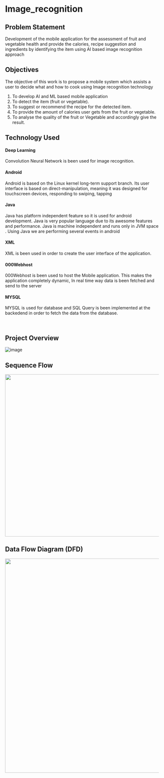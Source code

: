 # Image_recognition
## Problem Statement
Development of the mobile application for the assessment of fruit and vegetable health and provide the calories, recipe suggestion and ingredients by identifying the item using AI based image recognition approach 

## Objectives
The objective of this work is to propose a mobile system which assists a user to decide what and how to cook using Image recognition technology<br />
1. To develop AI and ML based mobile application<br />
2. To detect the item (fruit or vegetable).<br />
3. To suggest or recommend the recipe for the detected item.<br />
4. To provide the amount of calories user gets from the fruit or vegetable.<br />
5. To analyse the quality of the fruit or Vegetable and accordingly give the result.<br />

## Technology Used

#### Deep Learning <br/>
Convolution Neural Network is been used for image recognition.<br />
#### Android<br />
Android is based on the Linux kernel long-term support branch. Its user interface is based on direct-manipulation, meaning it was designed for touchscreen devices, responding to swiping, tapping<br />
#### Java<br />
Java has platform independent feature so it is used for android development. Java is very popular language due to its awesome features and performance. Java is machine independent and runs only in JVM space . Using Java we are performing several events in android
#### XML <br/>
XML is been used in order to create the user interface of the application.
#### 000Webhost <br/>
000Webhost is been used to host the Mobile application. This makes the application completely dynamic, In real time way data is been fetched and send to the server
#### MYSQL <br/>
MYSQL is used for database and SQL Query is been implemented at the backedend in order to fetch the data from the database.

<br/>

## Project Overview <br />
![image](https://user-images.githubusercontent.com/56119880/168426427-560b4c53-784a-4309-96de-355bb2423736.png)<br />

## Sequence Flow <br/>
<img src="https://user-images.githubusercontent.com/56119880/168426482-b48b737c-fa09-4ff0-a2ab-dcade9d0f62b.png" width="550" height="530" /><br/>

## Data Flow Diagram (DFD) <br/>
<img src="https://user-images.githubusercontent.com/56119880/168426580-88322e33-82eb-4724-93dd-a40648e7c29d.png"  height="700" /><br/>
